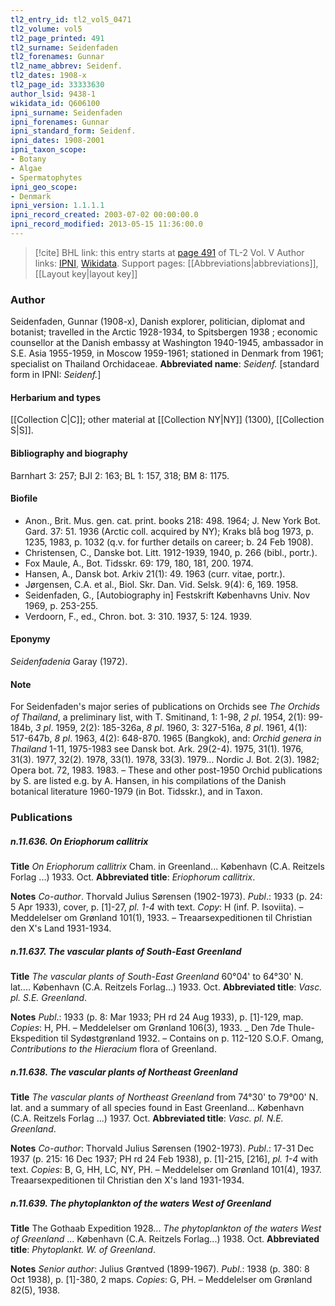 ```yaml
---
tl2_entry_id: tl2_vol5_0471
tl2_volume: vol5
tl2_page_printed: 491
tl2_surname: Seidenfaden
tl2_forenames: Gunnar
tl2_name_abbrev: Seidenf.
tl2_dates: 1908-x
tl2_page_id: 33333630
author_lsid: 9438-1
wikidata_id: Q606100
ipni_surname: Seidenfaden
ipni_forenames: Gunnar
ipni_standard_form: Seidenf.
ipni_dates: 1908-2001
ipni_taxon_scope: 
- Botany
- Algae
- Spermatophytes
ipni_geo_scope: 
- Denmark
ipni_version: 1.1.1.1
ipni_record_created: 2003-07-02 00:00:00.0
ipni_record_modified: 2013-05-15 11:36:00.0
---
```


> [!cite] BHL link: this entry starts at [page 491](https://www.biodiversitylibrary.org/page/33333630) of TL-2 Vol. V
> Author links: [IPNI](https://www.ipni.org/a/9438-1), [Wikidata](https://www.wikidata.org/wiki/Q606100). Support pages: [[Abbreviations|abbreviations]], [[Layout key|layout key]]

### Author

Seidenfaden, Gunnar (1908-x), Danish explorer, politician, diplomat and botanist; travelled in the Arctic 1928-1934, to Spitsbergen 1938 ; economic counsellor at the Danish embassy at Washington 1940-1945, ambassador in S.E. Asia 1955-1959, in Moscow 1959-1961; stationed in Denmark from 1961; specialist on Thailand Orchidaceae. 
**Abbreviated name**: *Seidenf.* \[standard form in IPNI: *Seidenf.*\]

#### Herbarium and types

[[Collection C|C]]; other material at [[Collection NY|NY]] (1300), [[Collection S|S]].

#### Bibliography and biography

Barnhart 3: 257; BJI 2: 163; BL 1: 157, 318; BM 8: 1175.

#### Biofile

- Anon., Brit. Mus. gen. cat. print. books 218: 498. 1964; J. New York Bot. Gard. 37: 51. 1936 (Arctic coll. acquired by NY); Kraks blå bog 1973, p. 1235, 1983, p. 1032 (q.v. for further details on career; b. 24 Feb 1908).
- Christensen, C., Danske bot. Litt. 1912-1939, 1940, p. 266 (bibl., portr.).
- Fox Maule, A., Bot. Tidsskr. 69: 179, 180, 181, 200. 1974.
- Hansen, A., Dansk bot. Arkiv 21(1): 49. 1963 (curr. vitae, portr.).
- Jørgensen, C.A. et al., Biol. Skr. Dan. Vid. Selsk. 9(4): 6, 169. 1958.
- Seidenfaden, G., \[Autobiography in\] Festskrift Københavns Univ. Nov 1969, p. 253-255.
- Verdoorn, F., ed., Chron. bot. 3: 310. 1937, 5: 124. 1939.

#### Eponymy

*Seidenfadenia* Garay (1972).

#### Note

For Seidenfaden's major series of publications on Orchids see *The Orchids of Thailand*, a preliminary list, with T. Smitinand, 1: 1-98, *2 pl*. 1954, 2(1): 99-184b, *3 pl*. 1959, 2(2): 185-326a, *8 pl*. 1960, 3: 327-516a, *8 pl*. 1961, 4(1): 517-647b, *8 pl*. 1963, 4(2): 648-870. 1965 (Bangkok), and: *Orchid genera in Thailand* 1-11, 1975-1983 see Dansk bot. Ark. 29(2-4). 1975, 31(1). 1976, 31(3). 1977, 32(2). 1978, 33(1). 1978, 33(3). 1979... Nordic J. Bot. 2(3). 1982; Opera bot. 72, 1983. 1983. – These and other post-1950 Orchid publications by S. are listed e.g. by A. Hansen, in his compilations of the Danish botanical literature 1960-1979 (in Bot. Tidsskr.), and in Taxon.

### Publications

##### n.11.636. On Eriophorum callitrix

**Title**
*On Eriophorum callitrix* Cham. in Greenland... København (C.A. Reitzels Forlag ...) 1933. Oct.
**Abbreviated title**: *Eriophorum callitrix*.

**Notes**
*Co-author*. Thorvald Julius Sørensen (1902-1973).
*Publ*.: 1933 (p. 24: 5 Apr 1933), cover, p. \[1\]-27, *pl. 1-4* with text. *Copy*: H (inf. P. Isoviita). – Meddelelser om Grønland 101(1), 1933. – Treaarsexpeditionen til Christian den X's Land 1931-1934.

##### n.11.637. The vascular plants of South-East Greenland

**Title**
*The vascular plants of South-East Greenland* 60°04' to 64°30' N. lat.... København (C.A. Reitzels Forlag...) 1933. Oct.
**Abbreviated title**: *Vasc. pl. S.E. Greenland*.

**Notes**
*Publ*.: 1933 (p. 8: Mar 1933; PH rd 24 Aug 1933), p. \[1\]-129, map. *Copies*: H, PH. – Meddelelser om Grønland 106(3), 1933. \_ Den 7de Thule-Ekspedition til Sydøstgrønland 1932. – Contains on p. 112-120 S.O.F. Omang, *Contributions to the Hieracium* flora of Greenland.

##### n.11.638. The vascular plants of Northeast Greenland

**Title**
*The vascular plants of Northeast Greenland* from 74°30' to 79°00' N. lat. and a summary of all species found in East Greenland... København (C.A. Reitzels Forlag ...) 1937. Oct.
**Abbreviated title**: *Vasc. pl. N.E. Greenland*.

**Notes**
*Co-author*: Thorvald Julius Sørensen (1902-1973).
*Publ*.: 17-31 Dec 1937 (p. 215: 16 Dec 1937; PH rd 24 Feb 1938), p. \[1\]-215, \[216\], *pl. 1-4* with text. *Copies*: B, G, HH, LC, NY, PH. – Meddelelser om Grønland 101(4), 1937. Treaarsexpeditionen til Christian den X's land 1931-1934.

##### n.11.639. The phytoplankton of the waters West of Greenland

**Title**
The Gothaab Expedition 1928... *The phytoplankton of the waters West of Greenland* ... København (C.A. Reitzels Forlag...) 1938. Oct.
**Abbreviated title**: *Phytoplankt. W. of Greenland*.

**Notes**
*Senior author*: Julius Grøntved (1899-1967).
*Publ*.: 1938 (p. 380: 8 Oct 1938), p. \[1\]-380, 2 maps. *Copies*: G, PH. – Meddelelser om Grønland 82(5), 1938.

